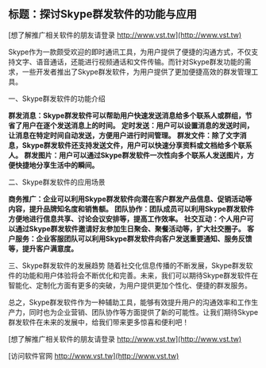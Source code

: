 ## **标题：探讨Skype群发软件的功能与应用**

[想了解推广相关软件的朋友请登录 http://www.vst.tw](http://www.vst.tw)

Skype作为一款颇受欢迎的即时通讯工具，为用户提供了便捷的沟通方式，不仅支持文字、语音通话，还能进行视频通话和文件传输。而针对Skype群发功能的需求，一些开发者推出了Skype群发软件，为用户提供了更加便捷高效的群发管理工具。

一、Skype群发软件的功能介绍

**群发消息：Skype群发软件可以帮助用户快速发送消息给多个联系人或群组，节省了用户在逐个发送消息上的时间。**
**定时发送：用户可以设置消息的发送时间，让消息在特定时间自动发送，方便用户进行时间管理。**
**群发文件：除了文字消息，Skype群发软件还支持发送文件，用户可以快速分享资料或文档给多个联系人。**
**群发图片：用户可以通过Skype群发软件一次性向多个联系人发送图片，方便快捷地分享生活中的瞬间。**

二、Skype群发软件的应用场景

**商务推广：企业可以利用Skype群发软件向潜在客户群发产品信息、促销活动等内容，提升品牌知名度和销售额。**
**团队协作：团队成员可以利用Skype群发软件方便地进行信息共享、讨论会议安排等，提高工作效率。**
**社交互动：个人用户可以通过Skype群发软件邀请好友参加生日聚会、聚餐活动等，扩大社交圈子。**
**客户服务：企业客服团队可以利用Skype群发软件向客户发送重要通知、服务反馈等，提升客户满意度。**

三、Skype群发软件的发展趋势
随着社交化信息传播的不断发展，Skype群发软件的功能和用户体验将会不断优化和完善。未来，我们可以期待Skype群发软件在智能化、定制化方面有更多的突破，为用户提供更加个性化、便捷的群发服务。

总之，Skype群发软件作为一种辅助工具，能够有效提升用户的沟通效率和工作生产力，同时也为企业营销、团队协作等方面提供了新的可能性。让我们期待Skype群发软件在未来的发展中，给我们带来更多惊喜和便利吧！

[想了解推广相关软件的朋友请登录 http://www.vst.tw](http://www.vst.tw)


[访问软件官网 http://www.vst.tw](http://www.vst.tw)
